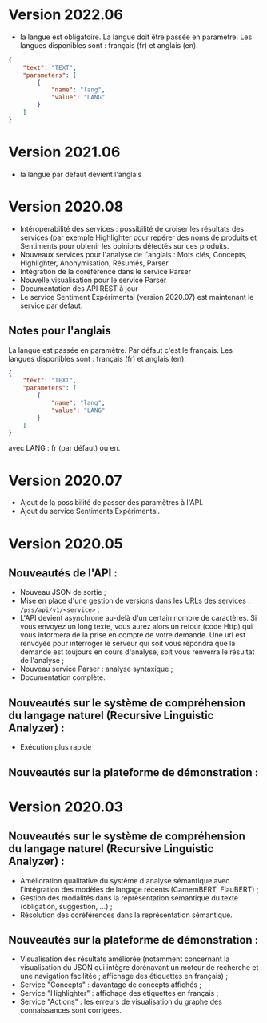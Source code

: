 # Version 2022.06
- la langue est obligatoire. La langue doit être passée en paramètre. Les langues disponibles sont : français (fr) et anglais (en).   

```JSON
{
	"text": "TEXT",
	"parameters": [
		{
			"name": "lang",
			"value": "LANG"
		}
	]
}
```


# Version 2021.06
- la langue par defaut devient l'anglais

# Version 2020.08
- Intéropérabilité des services : possibilité de croiser les résultats des services (par exemple Highlighter pour repérer des noms de produits et Sentiments pour obtenir les opinions détectés sur ces produits.
- Nouveaux services pour l'analyse de l'anglais :  Mots clés, Concepts, Highlighter, Anonymisation, Résumés, Parser.
- Intégration de la coréférence dans le service Parser
- Nouvelle visualisation pour le service Parser
- Documentation des API REST à jour
- Le service Sentiment Expérimental (version 2020.07) est maintenant le service par défaut.

## Notes pour l'anglais

La langue est passée en paramètre. Par défaut c'est le français. Les langues disponibles sont : français (fr) et anglais (en).   

```JSON
{
	"text": "TEXT",
	"parameters": [
		{
			"name": "lang",
			"value": "LANG"
		}
	]
}
```
avec LANG : fr (par défaut) ou en.


# Version 2020.07
- Ajout de la possibilité de passer des paramètres à l'API.
- Ajout du service Sentiments Expérimental.

# Version 2020.05

## Nouveautés de l'API :
- Nouveau JSON de sortie ;
- Mise en place d'une gestion de versions dans les URLs des services :
`/pss/api/v1/<service>` ;
- L'API devient asynchrone au-delà d'un certain nombre de caractères. Si vous envoyez un long texte, vous aurez alors un retour (code Http) qui vous informera de la prise en compte de votre demande. Une url est renvoyée pour interroger le serveur qui soit vous répondra que la demande est toujours en cours d'analyse, soit vous renverra le résultat de l'analyse ;
- Nouveau service Parser : analyse syntaxique ;
- Documentation complète.

## Nouveautés sur le système de compréhension du langage naturel (Recursive Linguistic Analyzer) :
- Exécution plus rapide

## Nouveautés sur la plateforme de démonstration :

# Version 2020.03

## Nouveautés sur le système de compréhension du langage naturel (Recursive Linguistic Analyzer) :
- Amélioration qualitative du système d'analyse sémantique avec l'intégration des modèles de langage récents (CamemBERT, FlauBERT) ;
- Gestion des modalités dans la représentation sémantique du texte (obligation, suggestion, ...) ;
- Résolution des coréférences dans la représentation sémantique.

## Nouveautés sur la plateforme de démonstration :
- Visualisation des résultats améliorée (notamment concernant la visualisation du JSON qui intègre dorénavant un moteur de recherche et une navigation facilitée ; affichage des étiquettes en français) ;
- Service "Concepts" : davantage de concepts affichés ;
- Service "Highlighter" : affichage des étiquettes en français ;
- Service "Actions" : les erreurs de visualisation du graphe des connaissances sont corrigées.
